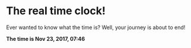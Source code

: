 # The real time clock!

Ever wanted to know what the time is? Well, your journey is about to end!

**The time is Nov 23, 2017, 07:46**